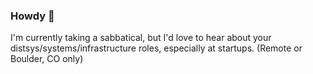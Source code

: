 ### Howdy 👋

I'm currently taking a sabbatical, but I'd love to hear about your distsys/systems/infrastructure roles, especially at startups. (Remote or Boulder, CO only)
